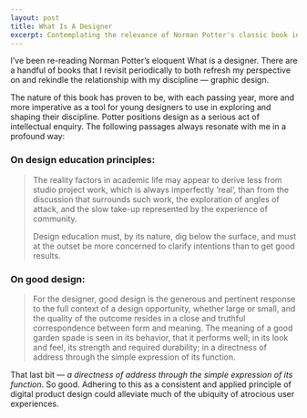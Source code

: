 ```yaml
---
layout: post
title: What Is A Designer
excerpt: Contemplating the relevance of Norman Potter's classic book in today's digital product design landscape.
---
```


I’ve been re-reading Norman Potter’s eloquent What is a designer. There are a handful of books that I revisit periodically to both refresh my perspective on and rekindle the relationship with my discipline — graphic design.

The nature of this book has proven to be, with each passing year, more and more imperative as a tool for young designers to use in exploring and shaping their discipline. Potter positions design as a serious act of intellectual enquiry. The following passages always resonate with me in a profound way:

### On design education principles:

> The reality factors in academic life may appear to derive less from studio project work, which is always imperfectly ‘real’, than from the discussion that surrounds such work, the exploration of angles of attack, and the slow take-up represented by the experience of community.
>
> Design education must, by its nature, dig below the surface, and must at the outset be more concerned to clarify intentions than to get good results.

### On good design:

> For the designer, good design is the generous and pertinent response to the full context of a design opportunity, whether large or small, and the quality of the outcome resides in a close and truthful correspondence  between form and meaning. The meaning of a good garden spade is seen in its behavior, that it performs well; in its look and feel, its strength and required durability; in a directness of address through the simple expression of its function.

That last bit — _a directness of address through the simple expression of its function_. So good. Adhering to this as a consistent and applied principle of digital product design could alleviate much of the ubiquity of atrocious user experiences.

